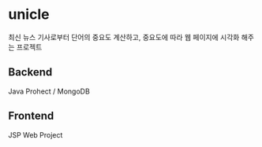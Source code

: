 # unicle
최신 뉴스 기사로부터 단어의 중요도 계산하고, 중요도에 따라 웹 페이지에 시각화 해주는 프로젝트

## Backend
Java Prohect / MongoDB

## Frontend
JSP Web Project
